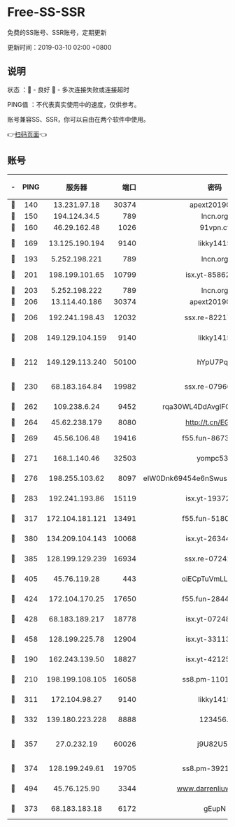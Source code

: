 # Free-SS-SSR

免费的SS账号、SSR账号，定期更新

更新时间：2019-03-10 02:00 +0800

## 说明

状态     ：🙂 - 良好 🙁 - 多次连接失败或连接超时

PING值   ：不代表真实使用中的速度，仅供参考。

账号兼容SS、SSR，你可以自由在两个软件中使用。

👉[扫码页面](https://liesauer.github.io/Free-SS-SSR/)👈

## 账号

|-|PING|服务器|端口|密码|加密方式|区域|
|:----:|:----:|:-----:|-----:|:----:|:----:|:----:|
|🙂|140|13.231.97.18|30374|apext2019006|chacha20|JP|
|🙂|150|194.124.34.5|789|lncn.org|rc4|JP|
|🙂|160|46.29.162.48|1026|91vpn.cf|rc4-md5|RU|
|🙂|169|13.125.190.194|9140|likky1415|aes-256-cfb|KR|
|🙂|193|5.252.198.221|789|lncn.org|rc4|JP|
|🙂|201|198.199.101.65|10799|isx.yt-85862163|aes-256-cfb|US|
|🙂|203|5.252.198.222|789|lncn.org|rc4|JP|
|🙂|206|13.114.40.186|30374|apext2019006|chacha20|JP|
|🙂|206|192.241.198.43|12032|ssx.re-82217458|aes-256-cfb|US|
|🙂|208|149.129.104.159|9140|likky1415|aes-256-cfb|HK|
|🙂|212|149.129.113.240|50100|hYpU7PqP|chacha20-ietf-poly1305|CN|
|🙂|230|68.183.164.84|19982|ssx.re-07966626|aes-256-cfb|US|
|🙂|262|109.238.6.24|9452|rqa30WL4DdAvgIFG6Fs3znzTa|aes-256-cfb|FR|
|🙂|264|45.62.238.179|8080|http://t.cn/EGJIyrl|rc4-md5|CA|
|🙂|269|45.56.106.48|19416|f55.fun-86730794|aes-256-cfb|US|
|🙂|271|168.1.140.46|32503|yompc535|aes-256-cfb|AU|
|🙂|276|198.255.103.62|8097|eIW0Dnk69454e6nSwuspv9DmS201tQ0D|aes-256-cfb|US|
|🙂|283|192.241.193.86|15119|isx.yt-19372058|aes-256-cfb|US|
|🙂|317|172.104.181.121|13491|f55.fun-51808653|aes-256-cfb|SG|
|🙂|380|134.209.104.143|10068|isx.yt-26344143|aes-256-cfb|SG|
|🙂|385|128.199.129.239|16934|ssx.re-07242436|aes-256-cfb|SG|
|🙂|405|45.76.119.28|443|oiECpTuVmLLxk4Ts|aes-256-cfb|AU|
|🙂|424|172.104.170.25|17650|f55.fun-28443549|aes-256-cfb|SG|
|🙂|428|68.183.189.217|18778|isx.yt-07248884|aes-256-cfb|SG|
|🙂|458|128.199.225.78|12904|isx.yt-33113318|aes-256-cfb|SG|
|🙂|190|162.243.139.50|18827|isx.yt-42125890|aes-256-cfb|US|
|🙂|210|198.199.108.105|16058|ss8.pm-11016840|aes-256-cfb|US|
|🙂|311|172.104.98.27|9140|likky1415|aes-256-cfb|JP|
|🙂|332|139.180.223.228|8888|123456..|aes-256-cfb|JP|
|🙂|357|27.0.232.19|60026|j9U82U53|xchacha20-ietf-poly1305|HK|
|🙂|374|128.199.249.61|19705|ss8.pm-39219845|aes-256-cfb|SG|
|🙂|494|45.76.125.90|3344|www.darrenliuwei.com|aes-256-cfb|AU|
|🙁|373|68.183.183.18|6172|gEupN|aes-256-cfb|SG|
